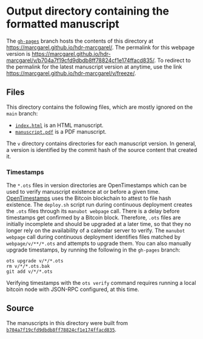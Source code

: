# Output directory containing the formatted manuscript

The [`gh-pages`](https://github.com/marcgarel/hdr-marcgarel/tree/gh-pages) branch hosts the contents of this directory at <https://marcgarel.github.io/hdr-marcgarel/>.
The permalink for this webpage version is <https://marcgarel.github.io/hdr-marcgarel/v/b704a7f19cfd9dbdb8ff78824cf1e174ffacd835/>.
To redirect to the permalink for the latest manuscript version at anytime, use the link <https://marcgarel.github.io/hdr-marcgarel/v/freeze/>.

## Files

This directory contains the following files, which are mostly ignored on the `main` branch:

+ [`index.html`](index.html) is an HTML manuscript.
+ [`manuscript.pdf`](manuscript.pdf) is a PDF manuscript.

The `v` directory contains directories for each manuscript version.
In general, a version is identified by the commit hash of the source content that created it.

### Timestamps

The `*.ots` files in version directories are OpenTimestamps which can be used to verify manuscript existence at or before a given time.
[OpenTimestamps](https://opentimestamps.org/) uses the Bitcoin blockchain to attest to file hash existence.
The `deploy.sh` script run during continuous deployment creates the `.ots` files through its `manubot webpage` call.
There is a delay before timestamps get confirmed by a Bitcoin block.
Therefore, `.ots` files are initially incomplete and should be upgraded at a later time, so that they no longer rely on the availability of a calendar server to verify.
The `manubot webpage` call during continuous deployment identifies files matched by `webpage/v/**/*.ots` and attempts to upgrade them.
You can also manually upgrade timestamps, by running the following in the `gh-pages` branch:

```shell
ots upgrade v/*/*.ots
rm v/*/*.ots.bak
git add v/*/*.ots
```

Verifying timestamps with the `ots verify` command requires running a local bitcoin node with JSON-RPC configured, at this time.

## Source

The manuscripts in this directory were built from
[`b704a7f19cfd9dbdb8ff78824cf1e174ffacd835`](https://github.com/marcgarel/hdr-marcgarel/commit/b704a7f19cfd9dbdb8ff78824cf1e174ffacd835).
